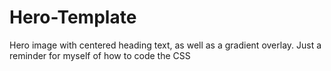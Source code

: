 # Hero-Template
Hero image with centered heading text, as well as a gradient overlay. Just a reminder for myself of how to code the CSS
